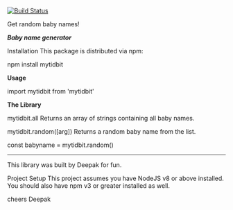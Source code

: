 [![Build Status](https://travis-ci.org/deechris27/opensource.svg?branch=master)](https://travis-ci.org/deechris27/opensource)

Get random baby names!

***Baby name generator***

Installation
This package is distributed via npm:

npm install mytidbit

**Usage**

import mytidbit from 'mytidbit'


**The Library**

mytidbit.all
Returns an array of strings containing all baby names.

mytidbit.random([arg])
Returns a random baby name from the list.

const babyname = mytidbit.random()


*****************************************************************************************
This library was built by Deepak for fun.

Project Setup
This project assumes you have NodeJS v8 or above installed. You should also have npm v3 or greater installed as well.

cheers
Deepak

